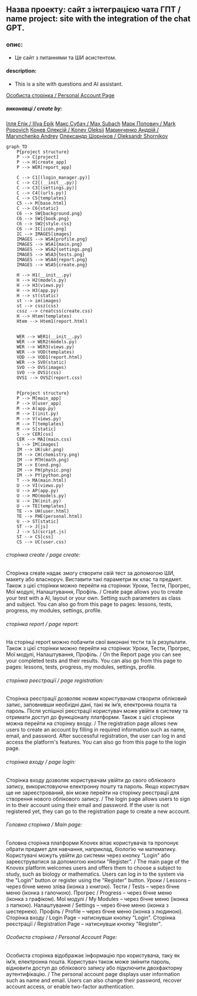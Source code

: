 ## Назва проекту: сайт з інтеграцією чата ГПТ / name project: site with the integration of the chat GPT.

### опис:
* Це сайт з питаннями та ШИ асистентом.

#### description:
* This is a site with questions and AI assistant.

[Особиста сторінка / Personal Account Page](######особиста-сторінка/personal-account-page)
##### виконавці / create by: 
[Ілля Епік / Illya Epik](https://github.com/IllyaEpik/knowex)
[Макс Субач / Max Subach]()
[Марк Попович / Mark Popovich]()
[Конев Олексій / Konev Oleksii]()
[Маринченко Андрій / Marynchenko Andrey]()
[Олександр Шорніков / Oleksandr Shornikov](https://github.com/sasha-stelc)
```mermaid
graph TD
    P{project structure}
    P --> C[project]
    P --> H[create_app]
    P --> WER[report_app]
    
    C --> C1[(login_manager.py)]
    C --> C2[(__init__.py)]
    C --> C3[(settings.py)]
    C --> C4[(urls.py)]
    C --> C5{templates}
    C5 --> M[base.html]
    C --> C6{static}
    C6 --> SW{background.png}
    C6 --> SW1{book.png}
    C6 --> SW2{style.css}
    C6 --> IC[icon.png]
    IC --> IMAGES[images]
    IMAGES --> WSA{profile.png}
    IMAGES --> WSA1{main.png}
    IMAGES --> WSA2{settings.png}  
    IMAGES --> WSA3{tests.png}
    IMAGES --> WSA4{report.png}
    IMAGES --> WSA5{create.png}
    
    H --> H1(__init__.py)
    H --> H2(models.py)
    H --> H3(views.py)
    H --> H3(app.py)
    H --> st(static)
    st --> im(images)
    st --> cssz(css)
    cssz --> creatcss(create.css)
    H --> Htem(templates)
    Htem --> Htem1(report.html)


    WER --> WER1(__init__.py)
    WER --> WER2(models.py)
    WER --> WER3(views.py)
    WER --> VOD(templates)
    VOD --> VOD1(report.html)
    WER --> SVO(static)
    SVO --> OVS(images)
    SVO --> OVS1(css)
    OVS1 --> OVSZ(report.css)


    P{project structure}
    P --> M[main_app]
    P --> U[user_app]
    M --> A(app.py)
    M --> I(init.py)
    M --> V(views.py)
    M --> T[templates]
    M --> S[static]
    S --> CER[css]
    CER --> MAI(main.css)
    S --> IM[images]
    IM --> UK(ukr.png)
    IM --> CH(chemistry.png)
    IM --> MTH(math.png)
    IM --> E(end.png)
    IM --> PH(physic.png)
    IM --> PY(python.png)
    T --> MA(main.html)
    U --> VI(views.py)
    U --> AP(app.py)
    U --> MO(models.py)
    U --> IN(init.py)
    U --> TE[templates]
    TE --> UH(user.html)
    TE --> PHE(personal.html)
    U --> ST[static]
    ST --> J[js]
    J --> SJ(script.js)
    ST --> CS[css]
    CS --> UC(user.css)
```





###### сторінка create / page create:
Сторінка create надає змогу створити свій тест за допомогою ШИ, макету або власноруч. Виставити такі параметри як клас та предмет. Також з цієї сторінки можно перейти на сторінки: Уроки, Тести, Прогрес, Мої модулі, Налаштування, Профіль. / Create page allows you to create your test with a AI, layout or your own. Setting such parameters as class and subject. You can also go from this page to pages: lessons, tests, progress, my modules, settings, profile.

###### сторінка report / page report:
На сторінці report можно побачити свої виконані тести та їх результати. Також з цієї сторінки можно перейти на сторінки: Уроки, Тести, Прогрес, Мої модулі, Налаштування, Профіль. / On the Report page you can see your completed tests and their results. You can also go from this page to pages: lessons, tests, progress, my modules, settings, profile.

###### сторінка реєстрації / page registration:
Сторінка реєстрації дозволяє новим користувачам створити обліковий запис, заповнивши необхідні дані, такі як ім’я, електронна пошта та пароль. Після успішної реєстрації користувач може увійти в систему та отримати доступ до функціоналу платформи. Також з цієї сторінки можна перейти на сторінку входу. / The registration page allows new users to create an account by filling in required information such as name, email, and password. After successful registration, the user can log in and access the platform's features. You can also go from this page to the login page.

###### сторінка входу / page login:
Сторінка входу дозволяє користувачам увійти до свого облікового запису, використовуючи електронну пошту та пароль. Якщо користувач ще не зареєстрований, він може перейти на сторінку реєстрації для створення нового облікового запису. / The login page allows users to sign in to their account using their email and password. If the user is not registered yet, they can go to the registration page to create a new account.

###### Головна сторінка / Main page:  
Головна сторінка платформи Knovex вітає користувачів та пропонує обрати предмет для навчання, наприклад, біологію чи математику. Користувачі можуть увійти до системи через кнопку "Login" або зареєструватися за допомогою кнопки "Register". / The main page of the Knovex platform welcomes users and offers them to choose a subject to study, such as biology or mathematics. Users can log in to the system via the "Login" button or register using the "Register" button.
Уроки / Lessons – через бічне меню зліва (іконка з книгою).
Тести / Tests – через бічне меню (іконка з галочкою).
Прогрес / Progress – через бічне меню (іконка з графіком).
Мої модулі / My Modules – через бічне меню (іконка з папкою).
Налаштування / Settings – через бічне меню (іконка з шестернею).
Профіль / Profile – через бічне меню (іконка з людиною).
Сторінка входу / Login Page – натиснувши кнопку "Login".
Сторінка реєстрації / Registration Page – натиснувши кнопку "Register".

###### Особиста сторінка / Personal Account Page:
Особиста сторінка відображає інформацію про користувача, таку як ім’я, електронна пошта. Користувач також може змінити пароль, відновити доступ до облікового запису або підключити двохфакторну аутентифікацію. / The personal account page displays user information such as name and email. Users can also change their password, recover account access, or enable two-factor authentication.

